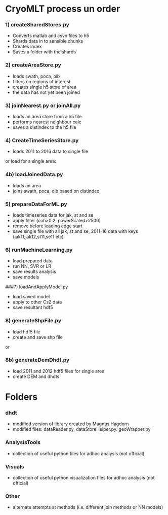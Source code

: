 # CryoMLT process un order

### 1) createSharedStores.py
- Converts matlab and csvn files to h5
- Shards data in to sensible chunks
- Creates index
- Saves a folder with the shards

### 2) createAreaStore.py
- loads swath, poca, oib
- filters on regions of interest
- creates single h5 store of area
- the data has not yet been joined

### 3) joinNearest.py or joinAll.py
- loads an area store from a h5 file
- performs nearest neighbour calc
- saves a distIndex to the h5 file

### 4) CreateTimeSeriesStore.py
- loads 2011 to 2016 data to single file

or load for a single area:
### 4b) loadJoinedData.py
- loads an area
- joins swath, poca, oib based on distIndex

### 5) prepareDataForML.py
- loads timeseries data for jak, st and se
- apply filter (coh>0.2, powerScaled>2500)
- remove before leading edge start
- save single file with all jak, st and se, 2011-16 data with keys (jak11,jak12,st11,se11 etc)

### 6) runMachineLearning.py
- load prepared data
- run NN, SVR or LR
- save results analysis
- save models

###7) loadAndApplyModel.py
- load saved model
- apply to other Cs2 data
- save resultant hdf5

### 8) generateShpFile.py
- load hdf5 file
- create and save shp file

or
### 8b) generateDemDhdt.py
- load 2011 and 2012 hdf5 files for single area
- create DEM and dhdts


# Folders

### dhdt
- modified version of library created by Magnus Hagdorn
- modified files: dataReader.py, dataStoreHelper.py. geoWrapper.py

### AnalysisTools
- collection of useful python files for adhoc analysis (not official)

### Visuals
- collection of useful python visualization files for adhoc analysis (not official)

### Other
- alternate attempts at methods (i.e. different join methods or NN models)





